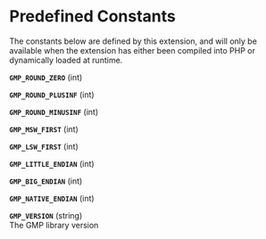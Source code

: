 Predefined Constants
====================

The constants below are defined by this extension, and will only be
available when the extension has either been compiled into PHP or
dynamically loaded at runtime.

**`GMP_ROUND_ZERO`** (<span class="type">int</span>)  
<span class="simpara"> </span>

**`GMP_ROUND_PLUSINF`** (<span class="type">int</span>)  
<span class="simpara"> </span>

**`GMP_ROUND_MINUSINF`** (<span class="type">int</span>)  
<span class="simpara"> </span>

**`GMP_MSW_FIRST`** (<span class="type">int</span>)  
<span class="simpara"> </span>

**`GMP_LSW_FIRST`** (<span class="type">int</span>)  
<span class="simpara"> </span>

**`GMP_LITTLE_ENDIAN`** (<span class="type">int</span>)  
<span class="simpara"> </span>

**`GMP_BIG_ENDIAN`** (<span class="type">int</span>)  
<span class="simpara"> </span>

**`GMP_NATIVE_ENDIAN`** (<span class="type">int</span>)  
<span class="simpara"> </span>

**`GMP_VERSION`** (<span class="type">string</span>)  
<span class="simpara"> The GMP library version </span>

